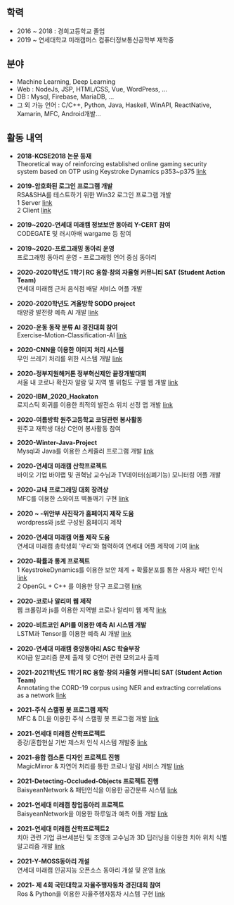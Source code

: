 ## 학력

 - 2016 ~ 2018 : 경희고등학교 졸업
 - 2019 ~ 연세대학교 미래캠퍼스 컴퓨터정보통신공학부 재학중
 
## 분야

 - Machine Learning, Deep Learning
 - Web : NodeJs, JSP, HTML/CSS, Vue, WordPress, ...
 - DB : Mysql, Firebase, MariaDB, ...
 - 그 외 가능 언어 : C/C++, Python, Java, Haskell, WinAPI, ReactNative, Xamarin, MFC, Android개발...

## 활동 내역

 - **2018-KCSE2018 논문 등재**<br>
   Theoretical way of reinforcing established online gaming security system based on OTP using Keystroke Dynamics p353~p375 [link](http://sigsoft.or.kr/ftp/KCSE2018_proceedings_ver4.0.pdf) 

 - **2019-암호화된 로그인 프로그램 개발**<br>
   RSA&SHA를 테스트하기 위한 Win32 로그인 프로그램 개발<br>
   1 Server [link](https://github.com/carina1754/TCPchat)<br>
   2 Client [link](https://github.com/carina1754/TCPchatclient)

 - **2019~2020-연세대 미래캠 정보보안 동아리 Y-CERT 참여**<br>
   CODEGATE 및 러시아배 wargame 등 참여 

 - **2019~2020-프로그래밍 동아리 운영**<br>
   프로그래밍 동아리 운영 - 프로그래밍 언어 중심 동아리

 - **2020-2020학년도 1학기 RC 융합·창의 자율형 커뮤니티 SAT (Student Action Team)**<br>
   연세대 미래캠 근처 음식점 배달 서비스 어플 개발

 - **2020-2020학년도 겨울방학 SODO project**<br>
   태양광 발전량 예측 AI 개발 [link](https://github.com/carina1754/sunlight)

 - **2020-운동 동작 분류 AI 경진대회 참여**<br>
   Exercise-Motion-Classification-AI [link](https://github.com/carina1754/Exercise-Motion-Classification-AI)

 - **2020-CNN을 이용한 이미지 처리 시스템**<br>
   무인 쓰레기 처리를 위한 시스템 개발 [link](https://github.com/carina1754/CNN_image_search)

 - **2020-정부지원해커톤 정부혁신제안 끝장개발대회**<br>
   서울 내 코로나 확진자 알람 및 지역 별 위험도 구별 웹 개발 [link](https://github.com/carina1754/Corona_Alarm)

 - **2020-IBM_2020_Hackaton**<br>
   로지스틱 회귀를 이용한 최적의 발전소 위치 선정 앱 개발 [link](https://github.com/carina1754/IBM_2020_Hackaton)
   
 - **2020-여름방학 원주고등학교 코딩관련 봉사활동**<br>
   원주고 재학생 대상 C언어 봉사활동 참여

 - **2020-Winter-Java-Project**<br>
   Mysql과 Java를 이용한 스케줄러 프로그램 개발 [link](https://github.com/carina1754/2020-Winter-Project-Scheduler)
   
 - **2020-연세대 미래캠 산학프로젝트**<br>
   바이오 기업 바이랩 및 권혁남 교수님과 TV데이터(심폐기능) 모니터링 어플 개발

 - **2020-교내 프로그래밍 대회 장려상**<br>
   MFC를 이용한 스와이프 벽돌깨기 구현 [link](https://github.com/carina1754/brick-out-c-)

 - **2020 ~ -위안부 사진작가 홈페이지 제작 도움**<br>
   wordpress와 js로 구성된 홈페이지 제작

 - **2020-연세대 미래캠 어플 제작 도움** <br>
   연세대 미래캠 총학생회 '우리'와 협력하여 연세대 어플 제작에 기여 [link](http://m.chunchu.yonsei.ac.kr/news/articleView.html?idxno=27014)

 - **2020-확률과 통계 프로젝트**<br>
   1 KeystrokeDynamics를 이용한 보안 체계 + 확률분포를 통한 사용자 패턴 인식 [link](https://github.com/carina1754/KeyStrokeDynamics)<br>
   2 OpenGL + C++ 를 이용한 당구 프로그램 [link](https://github.com/carina1754/Billiards)

 - **2020-코로나 알리미 웹 제작**<br>
   웹 크롤링과 js를 이용한 지역별 코로나 알리미 웹 제작 [link](https://github.com/carina1754/WP-crolling)
 
 - **2020-비트코인 API를 이용한 예측 AI 시스템 개발**<br>
   LSTM과 Tensor를 이용한 예측 AI 개발 [link](https://github.com/carina1754/PyQT)
 
 - **2020-연세대 미래캠 중앙동아리 ASC 학술부장**<br>
   KOI급 알고리즘 문제 출제 및 C언어 관련 모의고사 출제
 
 - **2021-2021학년도 1학기 RC 융합·창의 자율형 커뮤니티 SAT (Student Action Team)**<br>
   Annotating the CORD-19 corpus using NER and extracting correlations as a network [link](https://github.com/carina1754/Covid-19)
 
 - **2021-주식 스캘핑 봇 프로그램 제작**<br>
   MFC & DL을 이용한 주식 스캘핑 봇 프로그램 개발 [link](https://github.com/carina1754/BitCoin)
 
 - **2021-연세대 미래캠 산학프로젝트**<br>
   증강/혼합현실 기반 제스처 인식 시스템 개발중 [link](https://github.com/carina1754/HandGuesture-Detection)
   
 - **2021-융합 캡스톤 디자인 프로젝트 진행**<br>
   MagicMirror & 자연어 처리를 통한 코로나 알림 서비스 개발 [link](https://github.com/carina1754/potential-fortnight)

 - **2021-Detecting-Occluded-Objects 프로젝트 진행**<br>
   BaisyeanNetwork & 패턴인식을 이용한 공간분류 시스템 [link](https://github.com/carina1754/Detecting-Occluded-Objects)
 
 - **2021-연세대 미래캠 창업동아리 프로젝트**<br>
   BaisyeanNetwork을 이용한 하루일과 예측 어플 개발 [link](https://github.com/carina1754/3D-Dental-Segmentation)
 
  - **2021-연세대 미래캠 산학프로젝트2**<br>
   치아 관련 기업 큐브세븐틴 및 조영래 교수님과 3D 딥러닝을 이용한 치아 위치 식별 알고리즘 개발  [link](https://github.com/carina1754/3D-Dental-Segmentation) 
   
  - **2021-Y-MOSS동아리 개설**<br>
   연세대 미래캠 인공지능 오픈소스 동아리 개설 및 운영  [link](https://github.com/carina1754/AI-Open-Source-Club)
  
  - **2021- 제 4회 국민대학교 자율주행자동차 경진대회 참여**<br>
   Ros & Python을 이용한 자율주행자동차 시스템 구현  [link](https://github.com/carina1754/Autonomous-driving)
